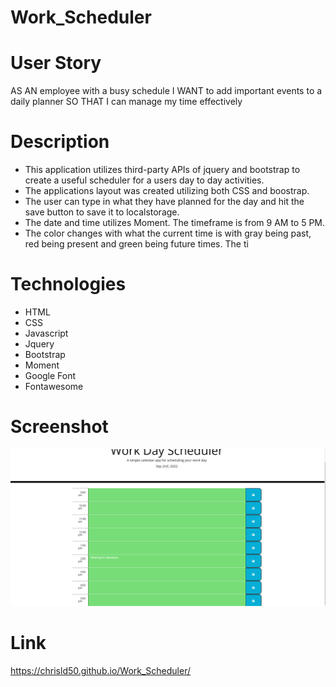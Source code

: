 # Work_Scheduler

# User Story
AS AN employee with a busy schedule
I WANT to add important events to a daily planner
SO THAT I can manage my time effectively

# Description 
* This application utilizes third-party APIs of jquery and bootstrap to create a useful scheduler for a users day to day activities.
* The applications layout was created utilizing both CSS and boostrap. 
* The user can type in what they have planned for the day and hit the save button to save it to localstorage. 
* The date and time utilizes Moment. The timeframe is from 9 AM to 5 PM. 
* The color changes with what the current time is with gray being past, red being present and green being future times. The ti


# Technologies
* HTML 
* CSS 
* Javascript 
* Jquery 
* Bootstrap
* Moment
* Google Font
* Fontawesome

# Screenshot 
![Alt text](./Image/Work%20Scheduler%20Image.png)

# Link
https://chrisld50.github.io/Work_Scheduler/